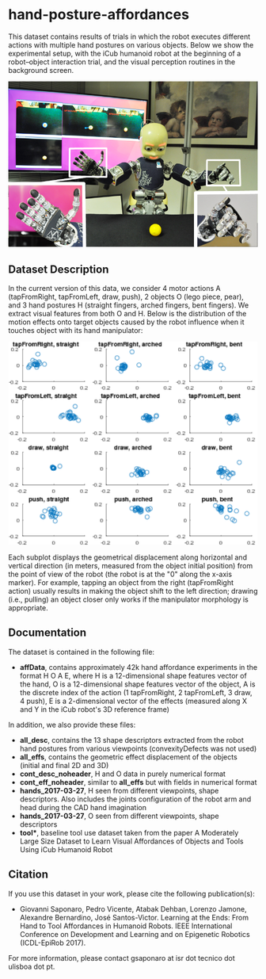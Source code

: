 # hand-posture-affordances

This dataset contains results of trials in which the robot executes different actions with multiple hand postures on various objects. Below we show the experimental setup, with the iCub humanoid robot at the beginning of a robot–object interaction trial, and the visual perception routines in the background screen.

<img src="misc/icub_with_different_hands-smaller2_lighter.png" alt="Experimental setup." style="width: 800px;"/>

## Dataset Description

In the current version of this data, we consider 4 motor actions A (tapFromRight, tapFromLeft, draw, push), 2 objects O (lego piece, pear), and 3 hand postures H (straight fingers, arched fingers, bent fingers). We extract visual features from both O and H. Below is the distribution of the motion effects onto target objects caused by the robot influence when it touches object with its hand manipulator:

<img src="misc/all_hand_effects_2obj.png" alt="Distribution of effects." style="width: 800px;"/>

Each subplot displays the geometrical displacement along horizontal and vertical direction (in meters, measured from the object initial position) from the point of view of the robot (the robot is at the "0" along the x-axis marker). For example, tapping an object from the right (tapFromRight action) usually results in making the object shift to the left direction; drawing (i.e., pulling) an object closer only works if the manipulator morphology is appropriate.

## Documentation

The dataset is contained in the following file:
- **affData**, contains approximately 42k hand affordance experiments in the format H O A E, where H is a 12-dimensional shape features vector of the hand, O is a 12-dimensional shape features vector of the object, A is the discrete index of the action (1 tapFromRight, 2 tapFromLeft, 3 draw, 4 push), E is a 2-dimensional vector of the effects (measured along X and Y in the iCub robot's 3D reference frame)

In addition, we also provide these files:
- **all_desc**, contains the 13 shape descriptors extracted from the robot hand postures from various viewpoints (convexityDefects was not used)
- **all_effs**, contains the geometric effect displacement of the objects (initial and final 2D and 3D)
- **cont_desc_noheader**, H and O data in purely numerical format
- **cont_eff_noheader**, similar to **all_effs** but with fields in numerical format
- **hands_2017-03-27**, H seen from different viewpoints, shape descriptors. Also includes the joints configuration of the robot arm and head during the CAD hand imagination
- **hands_2017-03-27**, O seen from different viewpoints, shape descriptors
- **tool\***, baseline tool use dataset taken from the paper A Moderately Large Size Dataset to Learn Visual Affordances of Objects and Tools Using iCub Humanoid Robot

## Citation

If you use this dataset in your work, please cite the following publication(s):

* Giovanni Saponaro, Pedro Vicente, Atabak Dehban, Lorenzo Jamone, Alexandre Bernardino, José Santos-Victor. Learning at the Ends: From Hand to Tool Affordances in Humanoid Robots. IEEE International Conference on Development and Learning and on Epigenetic Robotics (ICDL-EpiRob 2017).

For more information, please contact gsaponaro at isr dot tecnico dot ulisboa dot pt.
